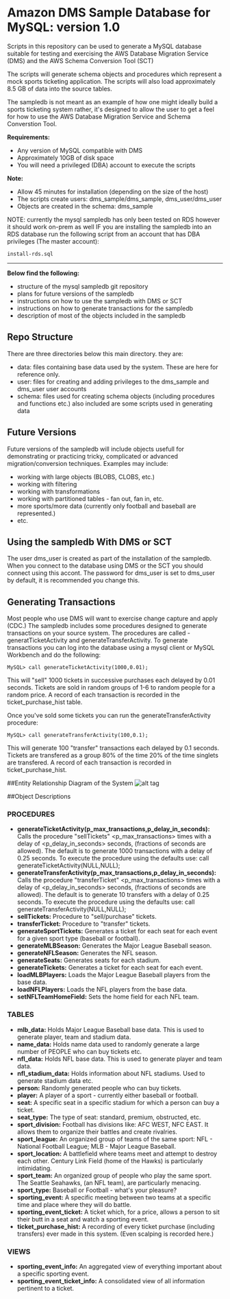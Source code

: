 # Amazon DMS Sample Database for MySQL: version 1.0

Scripts in this repository can be used to generate a MySQL database suitable for testing and exercising
the AWS Database Migration Service (DMS) and the AWS Schema Conversion Tool (SCT)

The scripts will generate schema objects and procedures which represent a mock sports  ticketing application. 
The scripts will also load approximately 8.5 GB of data into the source tables. 

The sampledb is not meant as an example of how one might ideally build a sports ticketing system rather,
it's designed to allow the user to get a feel for how to use the AWS Database Migration Service and Schema Converstion Tool.

**Requirements:**
* Any version of MySQL compatible with DMS
* Approximately 10GB of disk space
* You will need a privileged (DBA) account to execute the scripts

**Note:**
* Allow 45 minutes for installation (depending on the size of the host) 
* The scripts create users: dms_sample/dms_sample, dms_user/dms_user
* Objects are created in the schema: dms_sample

NOTE: currently the mysql sampledb has only been tested on RDS however it should work on-prem as well
IF you are installing the sampledb into an RDS database run the following script from an account that has DBA  privileges (The master account):

`install-rds.sql`



------------------------------------------------------------------------------------------------------------------------
<b>Below find the following:</b>
 * structure of the mysql sampledb git repository
 * plans for future versions of the sampledb
 * instructions on how to use the sampledb with DMS or SCT
 * instructions on how to generate transactions for the sampledb
 * description of most of the objects included in the sampledb

## Repo Structure
There are three directories below this main directory. they are:
* data: files containing base data used by the system. These are here for reference only.
* user: files for creating and adding privileges to the dms_sample and dms_user user accounts
* schema: files used for creating schema objects (including procedures and functions etc.) also included are some scripts used in generating data

## Future Versions
Future versions of the sampledb will include objects usefull for demonstrating or practicing tricky, complicated or advanced migration/conversion techniques. Examples may include:
* working with large objects (BLOBS, CLOBS, etc.)
* working with filtering
* working with transformations
* working with partitioned tables - fan out, fan in, etc.
* more sports/more data (currently only football and baseball are represented.)
* etc.

## Using the sampledb With DMS or SCT
The user dms_user is created as part of the installation of the sampledb. When you connect to the database using DMS or the SCT you should connect using this accont. The password for dms_user is set to dms_user by default, it is recommended you change this.

## Generating Transactions 
Most people who use DMS will want to exercise change capture and apply (CDC.) The sampledb includes some procedures designed to generate transactions on your source system. The procedures are called - generatTicketActivity and generateTransferActivity. To generate transactions you can log into the database using a mysql client or MySQL Workbench and do the following:

```
MySQL> call generateTicketActivity(1000,0.01);
```

This will "sell" 1000 tickets in successive purchases each delayed by 0.01 seconds. Tickets are sold in random groups of 1-6 to random people for a random price. A record of each transaction is recorded in the ticket_purchase_hist table.

 Once you've sold some tickets you can run the generateTransferActivity procedure:

```
MySQL> call generateTransferActivity(100,0.1);
````

This will generate 100 "transfer" transactions each delayed by 0.1 seconds. Tickets are transfered as a group 80% of the time 20% of the time singlets are transfered. A record of each transaction is recorded in ticket_purchase_hist.

##Entity Relationship Diagram of the System
![alt tag](/images/sampledb.jpg)

##Object Descriptions
### PROCEDURES
* **generateTicketActivity(p_max_transactions,p_delay_in_seconds):** Calls the procedure "sellTickets" <p_max_transactions> times with a delay of <p_delay_in_seconds> seconds, (fractions of seconds are allowed). The default is to generate 1000 transactions with a delay of 0.25 seconds. To execute the procedure using the defaults use: call generateTicketActivity(NULL,NULL);
* **generateTransferActivity(p_max_transactions,p_delay_in_seconds):** Calls the procedure "transferTicket" <p_max_transactions> times with a delay of <p_delay_in_seconds> seconds, (fractions of seconds are allowed). The default is to generate 10 transfers with a delay of 0.25 seconds. To execute the procedure using the defaults use: call generateTransferActivity(NULL,NULL);
* **sellTickets:** Procedure to "sell/purchase" tickets.
* **transferTicket:** Procedure to "transfer" tickets.
* **generateSportTickets:** Generates a ticket for each seat for each event for a given sport type (baseball or football).
* **generateMLBSeason:** Generates the Major League Baseball season.
* **generateNFLSeason:** Generates the NFL season.
* **generateSeats:** Generates seats for each stadium.
* **generateTickets:** Generates a ticket for each seat for each event.
* **loadMLBPlayers:** Loads the Major League Baseball players from the base data.
* **loadNFLPlayers:** Loads the NFL players from the base data.
* **setNFLTeamHomeField:** Sets the home field for each NFL team.

### TABLES
* **mlb_data:** Holds Major League Baseball base data. This is used to generate player, team and stadium data.
* **name_data:** Holds name data used to randomly generate a large number of PEOPLE who can buy tickets etc.
* **nfl_data:** Holds NFL base data. This is used to generate player and team data.
* **nfl_stadium_data:** Holds information about NFL stadiums. Used to generate stadium data etc.
* **person:** Randomly generated people who can buy tickets.
* **player:** A player of a sport - currently either baseball or football.
* **seat:** A specific seat in a specific stadium for which a person can buy a ticket.
* **seat_type:** The type of seat: standard, premium, obstructed, etc.
* **sport_division:** Football has divisions like: AFC WEST, NFC EAST. It allows them to organize their battles and create rivalries.
* **sport_league:** An organized group of teams of the same sport: NFL - National Football League; MLB - Major League Baseball.
* **sport_location:** A battlefield where teams meet and attempt to destroy each other. Century Link Field (home of the Hawks) is particularly intimidating.
* **sport_team:** An organized group of people who play the same sport. The Seattle Seahawks, (an NFL team), are particularly menacing.
* **sport_type:** Baseball or Football - what's your pleasure?
* **sporting_event:** A specific meeting between two teams at a specific time and place where they will do battle.
* **sporting_event_ticket:** A ticket which, for a price, allows a person to sit their butt in a seat and watch a sporting event.
* **ticket_purchase_hist:** A recording of every ticket purchase (including transfers) ever made in this system. (Even scalping is recorded here.)

### VIEWS
* **sporting_event_info:** An aggregated view of everything important about a specific sporting event.
* **sporting_event_ticket_info:** A consolidated view of all information pertinent to a ticket.

